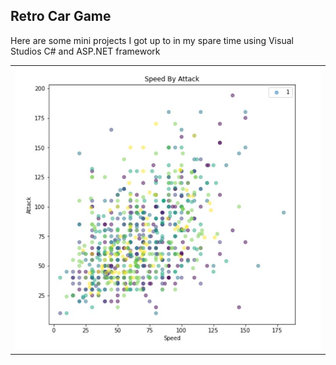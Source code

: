 ## Retro Car Game
Here are some mini projects I got up to in my spare time using Visual Studios C# and ASP.NET framework

<table>
  <tr>
    <td valign="top"><img src="https://github.com/dwellin98/Exploratory-Data-Analysis/blob/master/images/PokemonEDA1.JPG" width=100% height=50%>
  </tr>
  <tr>
  
  </tr>
 </table>
